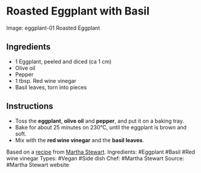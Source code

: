 # Roasted Eggplant with Basil

Image: eggplant-01 Roasted Eggplant

## Ingredients

* 1 Eggplant, peeled and diced (ca 1 cm)
* Olive oil
* Pepper
* 1 tbsp. Red wine vinegar
* Basil leaves, torn into pieces


## Instructions

* Toss the **eggplant**, **olive oil** and **pepper**, and put it on
  a baking tray.
* Bake for about 25 minutes on 230&deg;C, until the eggplant is brown
  and soft.
* Mix with the **red wine vinegar** and the **basil leaves**.


Based on a
[recipe](http://www.marthastewart.com/326596/roasted-eggplant-with-basil)
from [Martha Stewart](http://www.marthastewart.com/).
Ingredients: #Eggplant #Basil #Red wine vinegar
Types: #Vegan #Side dish
Chef: #Martha Stewart
Source: #Martha Stewart website
